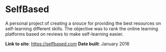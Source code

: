 # SelfBased
A personal project of creating a srouce for providing the best resources on self-learning different skills. The objective was to rank the online learning platforms based on reviews to make self-learning easier.


**Link to site**: https://selfbased.com
**Date built**:  January 2016
